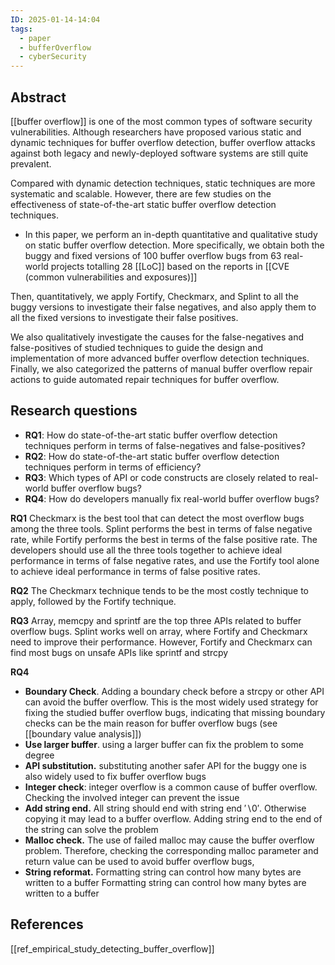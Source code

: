 ```yaml
---
ID: 2025-01-14-14:04
tags:
  - paper
  - bufferOverflow
  - cyberSecurity
---
```

## Abstract

[[buffer overflow]] is one of the most common types of software security vulnerabilities. 
Although researchers have proposed various static and dynamic techniques for buffer overflow detection, buffer overflow attacks against both legacy and newly-deployed software systems are still quite prevalent. 

Compared with dynamic detection techniques, static techniques are more systematic and scalable. However, there are few studies on the effectiveness of state-of-the-art static buffer overflow detection techniques.
- In this paper, we perform an in-depth quantitative and qualitative study on static buffer overflow detection. More specifically, we obtain both the buggy and fixed versions of 100 buffer overflow bugs from 63 real-world projects totalling 28 [[LoC]] based on the reports in [[CVE (common vulnerabilities and exposures)]]

Then, quantitatively, we apply Fortify, Checkmarx, and Splint to all the buggy versions to investigate their false negatives, and also apply them to all the fixed versions to investigate their false positives.

We also qualitatively investigate the causes for the false-negatives and false-positives of studied techniques to guide the design and implementation of more advanced buffer overflow detection techniques. Finally, we also categorized the patterns of manual buffer overflow repair actions to guide automated repair techniques for buffer overflow. 

## Research questions

- **RQ1**: How do state-of-the-art static buffer overflow detection techniques perform in terms of false-negatives and false-positives?
- **RQ2**: How do state-of-the-art static buffer overflow detection techniques perform in terms of efficiency?
- **RQ3**: Which types of API or code constructs are closely related to real-world buffer overflow bugs?
- **RQ4**: How do developers manually fix real-world buffer overflow bugs?

**RQ1**
Checkmarx is the best tool that can detect the most overflow bugs among the three tools. Splint performs the best in terms of false negative rate, while Fortify performs the best in terms of the false positive rate. The developers should use all the three tools together to achieve ideal performance in terms of false negative rates, and use the Fortify tool alone to achieve ideal performance in terms of false positive rates.

**RQ2**
The Checkmarx technique tends to be the most costly technique to apply, followed by the Fortify technique.

**RQ3**
Array, memcpy and sprintf are the top three APIs related to buffer overflow bugs. Splint works well on array, where Fortify and Checkmarx need to improve their performance. However, Fortify and Checkmarx can find most bugs on unsafe APIs like sprintf and strcpy

**RQ4**
- **Boundary Check**. Adding a boundary check before a strcpy or other API can avoid the buffer overflow. This is the most widely used strategy for fixing the studied buffer overflow bugs, indicating that missing boundary checks can be the main reason for buffer overflow bugs (see [[boundary value analysis]])
- **Use larger buffer**. using a larger buffer can fix the problem to some degree
- **API substitution.** substituting another safer API for the buggy one is also widely used to fix buffer overflow bugs
- **Integer check**: integer overflow is a common cause of buffer overflow. Checking the involved integer can prevent the issue
- **Add string end.** All string should end with string end ′∖0′. Otherwise copying it may lead to a buffer overflow. Adding string end to the end of the string can solve the problem 
- **Malloc check.** The use of failed malloc may cause the buffer overflow problem. Therefore, checking the corresponding malloc parameter and return value can be used to avoid buffer overflow bugs,
- **String reformat.** Formatting string can control how many bytes are written to a buffer Formatting string can control how many bytes are written to a buffer
## References

[[ref_empirical_study_detecting_buffer_overflow]]